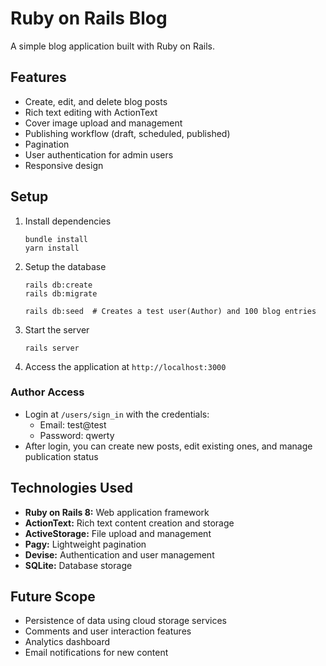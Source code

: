 # Ruby on Rails Blog

A simple blog application built with Ruby on Rails.

## Features

- Create, edit, and delete blog posts
- Rich text editing with ActionText
- Cover image upload and management
- Publishing workflow (draft, scheduled, published)
- Pagination
- User authentication for admin users
- Responsive design

## Setup

1. Install dependencies
   ```
   bundle install
   yarn install
   ```

2. Setup the database
   ```
   rails db:create
   rails db:migrate
   
   rails db:seed  # Creates a test user(Author) and 100 blog entries
   ```

3. Start the server
   ```
   rails server
   ```

4. Access the application at `http://localhost:3000`

### Author Access
- Login at `/users/sign_in` with the credentials:
  - Email: test@test
  - Password: qwerty
- After login, you can create new posts, edit existing ones, and manage publication status

## Technologies Used

- **Ruby on Rails 8:** Web application framework
- **ActionText:** Rich text content creation and storage
- **ActiveStorage:** File upload and management
- **Pagy:** Lightweight pagination
- **Devise:** Authentication and user management
- **SQLite:** Database storage

## Future Scope

- Persistence of data using cloud storage services
- Comments and user interaction features
- Analytics dashboard
- Email notifications for new content
